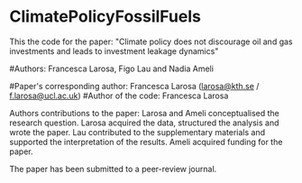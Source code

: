 # ClimatePolicyFossilFuels
This the code for the paper: "Climate policy does not discourage oil and gas investments and leads to investment leakage dynamics"

#Authors: Francesca Larosa, Figo Lau and Nadia Ameli

#Paper's corresponding author: Francesca Larosa (larosa@kth.se / f.larosa@ucl.ac.uk)
#Author of the code: Francesca Larosa

Authors contributions to the paper:
Larosa and Ameli conceptualised the research question. Larosa acquired the data, structured the analysis and wrote the paper. Lau contributed to the supplementary materials and supported the interpretation of the results. Ameli acquired funding for the paper.


The paper has been submitted to a peer-review journal.
